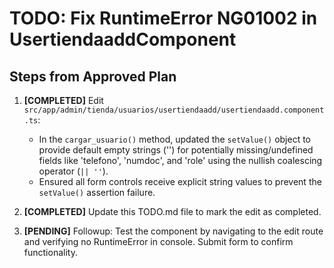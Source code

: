 # TODO: Fix RuntimeError NG01002 in UsertiendaaddComponent

## Steps from Approved Plan

1. **[COMPLETED]** Edit `src/app/admin/tienda/usuarios/usertiendaadd/usertiendaadd.component.ts`:
   - In the `cargar_usuario()` method, updated the `setValue()` object to provide default empty strings ('') for potentially missing/undefined fields like 'telefono', 'numdoc', and 'role' using the nullish coalescing operator (`|| ''`).
   - Ensured all form controls receive explicit string values to prevent the `setValue()` assertion failure.

2. **[COMPLETED]** Update this TODO.md file to mark the edit as completed.

3. **[PENDING]** Followup: Test the component by navigating to the edit route and verifying no RuntimeError in console. Submit form to confirm functionality.
